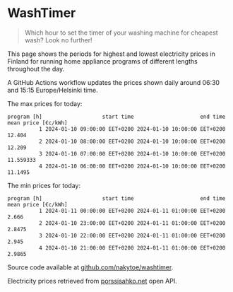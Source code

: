 
# WashTimer

> Which hour to set the timer of your washing machine for cheapest wash? Look no further!

This page shows the periods for highest and lowest electricity prices in Finland 
for running home appliance programs of different lengths throughout the day. 

A GitHub Actions workflow updates the prices shown daily around 06:30 and 15:15 Europe/Helsinki time.

The max prices for today:

	program [h]                   start time                     end time mean price [€c/kWh]
	          1 2024-01-10 09:00:00 EET+0200 2024-01-10 10:00:00 EET+0200              12.404
	          2 2024-01-10 08:00:00 EET+0200 2024-01-10 10:00:00 EET+0200              12.209
	          3 2024-01-10 07:00:00 EET+0200 2024-01-10 10:00:00 EET+0200           11.559333
	          4 2024-01-10 06:00:00 EET+0200 2024-01-10 10:00:00 EET+0200             11.1495

The min prices for today:

	program [h]                   start time                     end time mean price [€c/kWh]
	          1 2024-01-11 00:00:00 EET+0200 2024-01-11 01:00:00 EET+0200               2.666
	          2 2024-01-10 23:00:00 EET+0200 2024-01-11 01:00:00 EET+0200              2.8475
	          3 2024-01-10 22:00:00 EET+0200 2024-01-11 01:00:00 EET+0200               2.945
	          4 2024-01-10 21:00:00 EET+0200 2024-01-11 01:00:00 EET+0200              2.9865


Source code available at [github.com/nakytoe/washtimer](https://github.com/nakytoe/washtimer).

Electricity prices retrieved from [porssisahko.net](https://porssisahko.net/api) open API.
